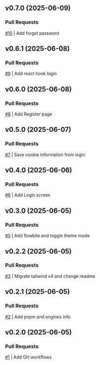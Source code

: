 ## v0.7.0 (2025-06-09)

### Pull Requests
[#10](https://github.com/RafaelMoro/next-budget-master/pull/10) | Add forgot password


## v0.6.1 (2025-06-08)

### Pull Requests
[#9](https://github.com/RafaelMoro/next-budget-master/pull/9) | Add react hook login


## v0.6.0 (2025-06-08)

### Pull Requests
[#8](https://github.com/RafaelMoro/next-budget-master/pull/8) | Add Register page


## v0.5.0 (2025-06-07)

### Pull Requests
[#7](https://github.com/RafaelMoro/next-budget-master/pull/7) | Save cookie information from login


## v0.4.0 (2025-06-06)

### Pull Requests
[#6](https://github.com/RafaelMoro/next-budget-master/pull/6) | Add Login screen


## v0.3.0 (2025-06-05)

### Pull Requests
[#5](https://github.com/RafaelMoro/next-budget-master/pull/5) | Add flowbite and toggle theme mode


## v0.2.2 (2025-06-05)

### Pull Requests
[#3](https://github.com/RafaelMoro/next-budget-master/pull/3) | Migrate tailwind v4 and change readme


## v0.2.1 (2025-06-05)

### Pull Requests
[#2](https://github.com/RafaelMoro/next-budget-master/pull/2) | Add pnpm and engines info


## v0.2.0 (2025-06-05)

### Pull Requests
[#1](https://github.com/RafaelMoro/next-budget-master/pull/1) | Add GH workflows
